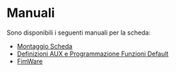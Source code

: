 # Manuali
Sono disponibili i seguenti manuali per la scheda:
- [Montaggio Scheda](https://github.com/TheFidax/TFX063/blob/main/Manuali/Montaggio_Scheda.odt)
- [Definizioni AUX e Programmazione Funzioni Default]()
- [FimWare]()
